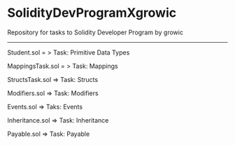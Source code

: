 # SolidityDevProgramXgrowic

Repository for tasks to Solidity Developer Program by growic
__________________________________________________________________

Student.sol = > Task: Primitive Data Types

MappingsTask.sol = > Task: Mappings

StructsTask.sol => Task: Structs

Modifiers.sol => Task: Modifiers

Events.sol => Taks: Events

Inheritance.sol => Task: Inheritance

Payable.sol => Task: Payable


